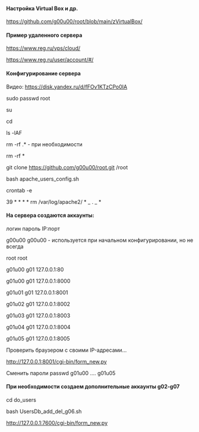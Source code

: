 #### Настройка Virtual Box и др.

https://github.com/g00u00/root/blob/main/zVirtualBox/

#### Пример удаленного сервера


https://www.reg.ru/vps/cloud/

https://www.reg.ru/user/account/#/



#### Конфигурирование сервера

Видео: https://disk.yandex.ru/d/fFOv1KTzCPo0IA


sudo passwd root

su

cd

ls -lAF

rm -rf .* - при необходимости

rm -rf *


git clone https://github.com/g00u00/root.git /root

bash apache_users_config.sh

crontab -e

39 * * * * rm /var/log/apache2/ * _ . _ * 

#### На сервера создаются аккаунты:

логин пароль IP:порт

g00u00 g00u00 - используется при начальном конфигурировании, но не всегда

root root

g01u00 g01  127.0.0.1:80

g01u00 g01  127.0.0.1:8000

g01u01 g01  127.0.0.1:8001

g01u02 g01  127.0.0.1:8002

g01u03 g01  127.0.0.1:8003

g01u04 g01  127.0.0.1:8004

g01u05 g01  127.0.0.1:8005

Проверить  браузером c своими IP-адресами...

http://127.0.0.1:8001/cgi-bin/form_new.py

Сменить пароли passwd g01u00  .... g01u05

#### При необходимости создаем дополнительные аккаунты g02-g07

cd do_users

bash UsersDb_add_del_g06.sh

http://127.0.0.1:7600/cgi-bin/form_new.py
